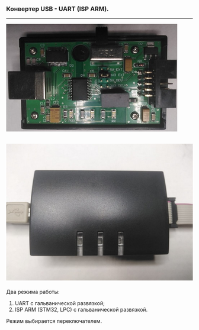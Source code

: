 ### Конвертер USB - UART (ISP ARM).
---
![](usb-uart-arm-isp1.jpeg)

![](usb-uart-arm-isp2.jpeg)
---
Два режима работы:
1. UART с гальванической развязкой;
2. ISP ARM (STM32, LPC) с гальванической развязкой.

Режим выбирается переключателем.
